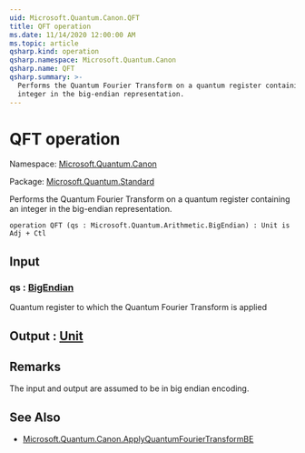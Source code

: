 ```yaml
---
uid: Microsoft.Quantum.Canon.QFT
title: QFT operation
ms.date: 11/14/2020 12:00:00 AM
ms.topic: article
qsharp.kind: operation
qsharp.namespace: Microsoft.Quantum.Canon
qsharp.name: QFT
qsharp.summary: >-
  Performs the Quantum Fourier Transform on a quantum register containing an
  integer in the big-endian representation.
---
```


# QFT operation

Namespace: [Microsoft.Quantum.Canon](xref:Microsoft.Quantum.Canon)

Package: [Microsoft.Quantum.Standard](https://nuget.org/packages/Microsoft.Quantum.Standard)


Performs the Quantum Fourier Transform on a quantum register containing aninteger in the big-endian representation.

```qsharp
operation QFT (qs : Microsoft.Quantum.Arithmetic.BigEndian) : Unit is Adj + Ctl
```


## Input

### qs : [BigEndian](xref:Microsoft.Quantum.Arithmetic.BigEndian)

Quantum register to which the Quantum Fourier Transform is applied



## Output : [Unit](xref:microsoft.quantum.lang-ref.unit)



## Remarks

The input and output are assumed to be in big endian encoding.

## See Also

- [Microsoft.Quantum.Canon.ApplyQuantumFourierTransformBE](xref:Microsoft.Quantum.Canon.ApplyQuantumFourierTransformBE)